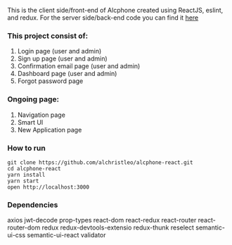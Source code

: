 This is the client side/front-end of Alcphone created using ReactJS, eslint, and redux. For the server side/back-end code you can find it [here](https://github.com/alchristleo/alcphone-api)

### This project consist of:
1. Login page (user and admin)
2. Sign up page (user and admin)
3. Confirmation email page (user and admin)
4. Dashboard page (user and admin)
5. Forgot password page

### Ongoing page:
1. Navigation page
2. Smart UI
3. New Application page

### How to run
```
git clone https://github.com/alchristleo/alcphone-react.git
cd alcphone-react
yarn install
yarn start
open http://localhost:3000
```

### Dependencies
axios
jwt-decode
prop-types
react-dom
react-redux
react-router
react-router-dom
redux
redux-devtools-extensio
redux-thunk
reselect
semantic-ui-css
semantic-ui-react
validator
